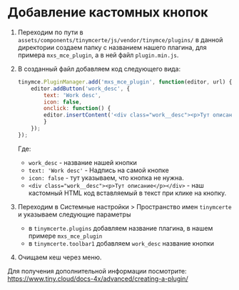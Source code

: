 # Добавление кастомных кнопок

1. Переходим по пути в `assets/components/tinymcerte/js/vendor/tinymce/plugins/` в данной директории создаем папку с названием нашего плагина, для примера `mxs_mce_plugin`, а в ней файл `plugin.min.js`.

2. В созданный файл добавляем код следующего вида:

    ```javascript
    tinymce.PluginManager.add('mxs_mce_plugin', function(editor, url) {
        editor.addButton('work_desc', {
            text: 'Work desc',
            icon: false,
            onclick: function() {
            editor.insertContent('<div class="work__desc"><p>Тут описание</p></div>');
            }
        });
    });
    ```

    Где:

    * `work_desc` - название нашей кнопки
    * `text: 'Work desc'` - Надпись на самой кнопке
    * `icon: false` - тут указываем, что кнопка не нужна.
    * `<div class="work__desc"><p>Тут описание</p></div>` - наш кастомный HTML код вставляемый в текст при клике на кнопку.

3. Переходим в Системные настройки > Пространство имен `tinymcerte` и указываем следующие параметры

    * в `tinymcerte.plugins` добавляем название плагина, в нашем примере `mxs_mce_plugin`
    * в `tinymcerte.toolbar1` добавляем `work_desc` название кнопки

4. Очищаем кеш через меню.

Для получения дополнительной информации посмотрите: <https://www.tiny.cloud/docs-4x/advanced/creating-a-plugin/>
